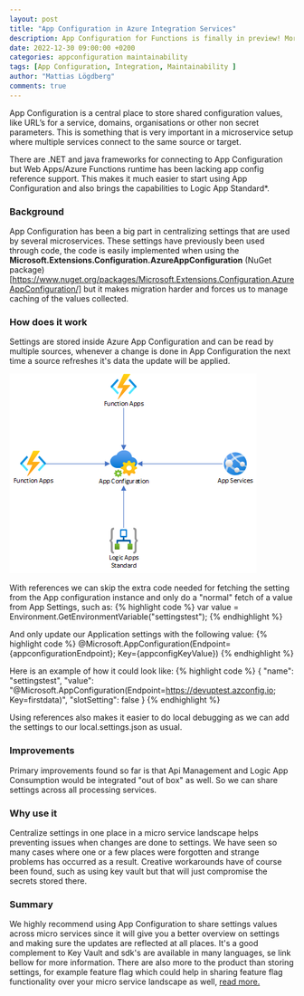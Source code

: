 ```yaml
---
layout: post
title: "App Configuration in Azure Integration Services"
description: App Configuration for Functions is finally in preview! More flexibility and easier usage is now on the horizon.  | This post explains an overview of how a setup could look like and how it works.
date: 2022-12-30 09:00:00 +0200
categories: appconfiguration maintainability
tags: [App Configuration, Integration, Maintainability ]
author: "Mattias Lögdberg"
comments: true
---
```


App Configuration is a central place to store shared configuration values, like URL’s for a service, domains, organisations or other non secret parameters. This is something that is very important in a microservice setup where multiple services connect to the same source or target.

There are .NET and java frameworks for connecting to App Configuration but Web Apps/Azure Functions runtime has been lacking app config reference support. This makes it much easier to start using App Configuration and also brings the capabilities to Logic App Standard*.

### Background
App Configuration has been a big part in centralizing settings that are used by several microservices. These settings have previously been used through code, the code is easily implemented when using the **Microsoft.Extensions.Configuration.AzureAppConfiguration** (NuGet package)[https://www.nuget.org/packages/Microsoft.Extensions.Configuration.AzureAppConfiguration/] but it makes migration harder and forces us to manage caching of the values collected.

### How does it work
Settings are stored inside Azure App Configuration and can be read by multiple sources, whenever a change is done in App Configuration the next time a source refreshes it's data the update will be applied. 

![App Configuration Overview](/assets/images/2023/appconfig-overview.png)

With references we can skip the extra code needed for fetching the setting from the App configuration instance and only do a "normal" fetch of a value from App Settings, such as: 
{% highlight code %}
var value = Environment.GetEnvironmentVariable("settingstest");
{% endhighlight %}

And only update our Application settings with the following value:
{% highlight code %}
@Microsoft.AppConfiguration(Endpoint={appconfigurationEndpoint}; Key={appconfigKeyValue})
{% endhighlight %}

Here is an example of how it could look like:
{% highlight code %}
{
    "name": "settingstest",
    "value": "@Microsoft.AppConfiguration(Endpoint=https://devuptest.azconfig.io; Key=firstdata)​",
    "slotSetting": false
}
{% endhighlight %}

Using references also makes it easier to do local debugging  as we can add the settings to our local.settings.json as usual. 


### Improvements
Primary improvements found so far is that Api Management and Logic App Consumption would be integrated "out of box" as well. So we can share settings across all processing services.

### Why use it
Centralize settings in one place in a micro service landscape helps preventing issues when changes are done to settings. We have seen so many cases where one or a few places were forgotten and strange problems has occurred as a result. Creative workarounds have of course been found, such as using key vault but that will just compromise the secrets stored there.

### Summary
We highly recommend using App Configuration to share settings values across micro services since it will give you a better overview on settings and making sure the updates are reflected at all places. It's a good complement to Key Vault and sdk's are available in many languages, se link bellow for more information. There are also more to the product than storing settings, for example feature flag which could help in sharing feature flag functionality over your micro service landscape as well, [read more.](https://learn.microsoft.com/en-us/azure/azure-app-configuration/overview)
